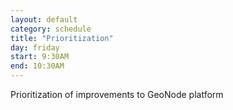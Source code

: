 ```yaml
---
layout: default
category: schedule
title: "Prioritization"
day: friday
start: 9:30AM
end: 10:30AM
---
```


Prioritization of improvements to GeoNode platform

